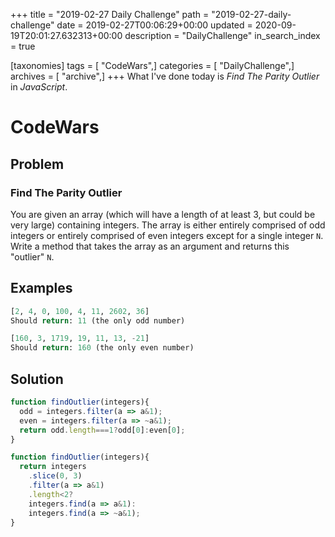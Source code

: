+++
title = "2019-02-27 Daily Challenge"
path = "2019-02-27-daily-challenge"
date = 2019-02-27T00:06:29+00:00
updated = 2020-09-19T20:01:27.632313+00:00
description = "DailyChallenge"
in_search_index = true

[taxonomies]
tags = [ "CodeWars",]
categories = [ "DailyChallenge",]
archives = [ "archive",]
+++
What I've done today is *Find The Parity Outlier* in *JavaScript*.
<!--more-->

# CodeWars

## Problem

### Find The Parity Outlier

You are given an array (which will have a length of at least 3, but could be very large) containing integers. The array is either entirely comprised of odd integers or entirely comprised of even integers except for a single integer `N`. Write a method that takes the array as an argument and returns this "outlier" `N`.

## Examples

```py
[2, 4, 0, 100, 4, 11, 2602, 36]
Should return: 11 (the only odd number)

[160, 3, 1719, 19, 11, 13, -21]
Should return: 160 (the only even number)
```

## Solution

```js
function findOutlier(integers){
  odd = integers.filter(a => a&1);
  even = integers.filter(a => ~a&1);
  return odd.length===1?odd[0]:even[0];
}

function findOutlier(integers){
  return integers
    .slice(0, 3)
    .filter(a => a&1)
    .length<2?
    integers.find(a => a&1):
    integers.find(a => ~a&1);
}
```